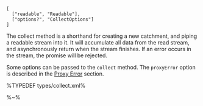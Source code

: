 ```## async collect => string|Buffer
[
  ["readable", "Readable"],
  ["options?", "CollectOptions"]
]
```

The collect method is a shorthand for creating a new catchment, and piping a readable stream into it. It will accumulate all data from the read stream, and asynchronously return when the stream finishes. If an error occurs in the stream, the promise will be rejected.

Some options can be passed to the `collect` method. The `proxyError` option is described in the [Proxy Error](#proxy-error) section.

%TYPEDEF types/collect.xml%

%~%